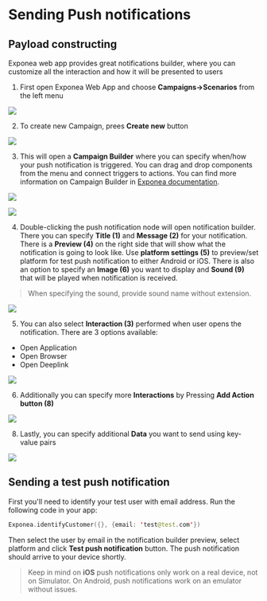 # Sending Push notifications

## Payload constructing
Exponea web app provides great notifications builder, where you can customize all the interaction and how it will be presented to users

1. First open Exponea Web App and choose **Campaigns->Scenarios** from the left menu

  ![](images/send1.png)

2. To create new Campaign, prees **Create new** button

  ![](images/send2.png)

3. This will open a **Campaign Builder** where you can specify when/how your push notification is triggered. You can drag and drop components from the menu and connect triggers to actions. You can find more information on Campaign Builder in [Exponea documentation](https://documentation.bloomreach.com/engagement/docs/scenarios-1).

  ![](images/send3.png)

  ![](images/send4.png)


4. Double-clicking the push notification node will open notification builder. There you can specify **Title (1)** and **Message (2)** for your notification. There is a **Preview (4)** on the right side that will show what the notification is going to look like. Use **platform settings (5)** to preview/set platform for test push notification to either Android or iOS. There is also an option to specify an **Image (6)** you want to display and **Sound (9)** that will be played when notification is received.

> When specifying the sound, provide sound name without extension.

![](images/send5.png)

5. You can also select **Interaction (3)** performed when user opens the notification. There are 3 options available:
  * Open Application
  * Open Browser
  * Open Deeplink

![](images/send6.png)  

6. Additionally you can specify more **Interactions** by Pressing **Add Action button (8)**

![](images/send7.png)

8. Lastly, you can specify additional **Data** you want to send using key-value pairs

![](images/send8.png)

## Sending a test push notification
First you'll need to identify your test user with email address. Run the following code in your app:
``` swift
Exponea.identifyCustomer({}, {email: 'test@test.com'})
```

Then select the user by email in the notification builder preview, select platform and click **Test push notification** button. The push notification should arrive to your device shortly. 

> Keep in mind on **iOS** push notifications only work on a real device, not on Simulator. On Android, push notifications work on an emulator without issues.